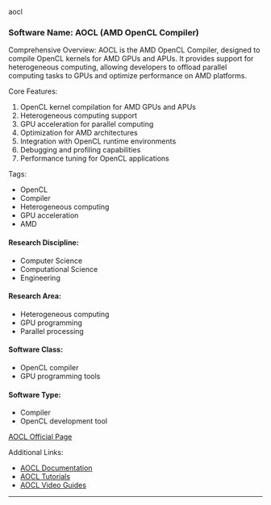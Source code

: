 aocl
### Software Name: AOCL (AMD OpenCL Compiler)

Comprehensive Overview:
AOCL is the AMD OpenCL Compiler, designed to compile OpenCL kernels for AMD GPUs and APUs. It provides support for heterogeneous computing, allowing developers to offload parallel computing tasks to GPUs and optimize performance on AMD platforms.

Core Features:
1. OpenCL kernel compilation for AMD GPUs and APUs
2. Heterogeneous computing support
3. GPU acceleration for parallel computing
4. Optimization for AMD architectures
5. Integration with OpenCL runtime environments
6. Debugging and profiling capabilities
7. Performance tuning for OpenCL applications

Tags:
- OpenCL
- Compiler
- Heterogeneous computing
- GPU acceleration
- AMD

#### Research Discipline:
- Computer Science
- Computational Science
- Engineering

#### Research Area:
- Heterogeneous computing
- GPU programming
- Parallel processing

#### Software Class:
- OpenCL compiler
- GPU programming tools

#### Software Type:
- Compiler
- OpenCL development tool

[AOCL Official Page](https://developer.amd.com/amd-aocl/)

Additional Links:
- [AOCL Documentation](https://developer.amd.com/amd-aocl/aocl-user-guide/)
- [AOCL Tutorials](https://developer.amd.com/amd-aocl/getting-started/)
- [AOCL Video Guides](https://www.youtube.com/watch?v=VJn5pzkZwEM)
--------------------------------------
